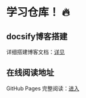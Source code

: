 # 学习仓库！ 🔥

## docsify博客搭建

详细搭建博客文档：[详见](https://mp.weixin.qq.com/s/aK9Z9RkqWMUpcNzUREEx4Q)

## 在线阅读地址
GitHub Pages 完整阅读：[进入](https://gyz296641164.github.io/#/)
